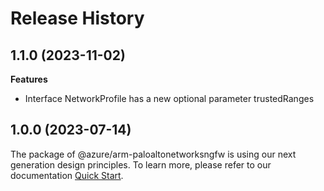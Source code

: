 # Release History
    
## 1.1.0 (2023-11-02)
    
**Features**

  - Interface NetworkProfile has a new optional parameter trustedRanges
    
    
## 1.0.0 (2023-07-14)

The package of @azure/arm-paloaltonetworksngfw is using our next generation design principles. To learn more, please refer to our documentation [Quick Start](https://aka.ms/azsdk/js/mgmt/quickstart ).
